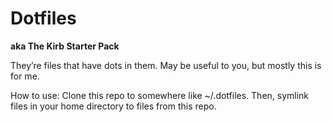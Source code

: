 # Dotfiles
**aka The Kirb Starter Pack**

They’re files that have dots in them. May be useful to you, but mostly this is for me.

How to use: Clone this repo to somewhere like ~/.dotfiles. Then, symlink files in your home directory to files from this repo.
